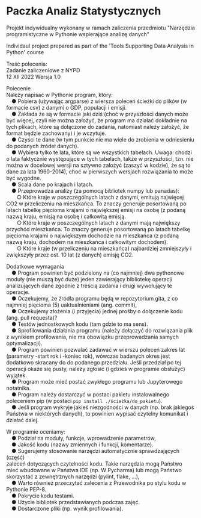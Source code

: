 # Paczka Analiz Statystycznych
Projekt indywidualny wykonany w ramach zaliczenia przedmiotu "Narzędzia programistyczne w Pythonie wspierające analizę danych"

Individaul project prepared as part of the 'Tools Supporting Data Analysis in Python' course

Treść polecenia:  
Zadanie zaliczeniowe z NYPD  
12 XII 2022 Wersja 1.0  

Polecenie  
Należy napisać w Pythonie program, który:  
&emsp;● Pobiera (używając argparse) z wiersza poleceń ścieżki do plików (w formacie csv) z danymi o GDP, populacji i emisji.  
&emsp;● Zakłada że są w formacie jaki dziś (choć w przyszłości danych może być więcej, czyli nie można założyć, że program ma działać dokładnie na tych plikach, które są dołączone do zadania, natomiast należy założyć, że format będzie zachowany) i je wczytuje.  
&emsp;● Czyści te dane (w tym punkcie nie ma wiele do zrobienia w odniesieniu do podanych źródeł danych).  
&emsp;● Wybiera tylko te lata, które są we wszystkich tabelach. Uwaga: chodzi o lata faktycznie występujące w tych tabelach, także w przyszłości, tzn. nie można w docelowej wersji na sztywno założyć (zaszyć w kodzie), że są to dane za lata 1960-2014), choć w pierwszych wersjach rozwiązania to może być wygodne.  
&emsp;● Scala dane po krajach i latach.  
&emsp;● Przeprowadza analizy (za pomocą bibliotek numpy lub panadas):  
&emsp;&emsp;○ Które kraje w poszczególnych latach z danymi, emitują najwięcej CO2 w przeliczeniu na mieszkańca. To znaczy generuje posortowaną po latach tabelkę pięcioma krajami o największej emisji na osobę (z podaną nazwą kraju, emisją na osobę i całkowitą emisją.  
&emsp;&emsp;○ Które kraje w poszczególnych latach z danymi mają największy przychód mieszkańca. To znaczy generuje posortowaną po latach tabelkę pięcioma krajami o największym dochodzie na mieszkańca (z podaną nazwą kraju, dochodem na mieszkańca i całkowitym dochodem).  
&emsp;&emsp;○ Które kraje (w przeliczeniu na mieszkańca) najbardziej zmniejszyły i zwiększyły przez ost. 10 lat (z danych) emisję CO2.

Dodatkowe wymagania  
&emsp;● Program powinien być podzielony na (co najmniej) dwa pythonowe moduły (nie muszą być duże) jeden zawierający bibliotekę operacji analizujących dane zgodnie z treścią zadania i drugi wywołujący te operacje.  
&emsp;● Oczekujemy, że źródła programu będą w repozytorium gita, z co najmniej pięcioma (5) uaktualnieniami (ang. commit),  
&emsp;● Oczekujemy złożenia (i przyjęcia) jednej prośby o dołączenie kodu (ang. pull requesta)?  
&emsp;● Testów jednostkowych kodu (tam gdzie to ma sens).  
&emsp;● Sprofilowania działania programu (należy dołączyć do rozwiązania plik z wynikiem
profilowania, nie ma obowiązku przeprowadzania samych optymalizacji).  
&emsp;● Program powinien pozwalać zadawać w wierszu poleceń zakres lat (parametry -start rok i -koniec rok), wówczas badanych okres jest dodatkowo skracany do do podanego przedziału. Jeśli przedział po tej operacji okaże się pusty, należy zgłosić
(i gdzieś w programie obsłużyć) wyjątek.  
&emsp;● Program może mieć postać zwykłego programu lub Jupyterowego notatnika.  
&emsp;● Program należy dostarczyć w postaci pakietu instalowalnego poleceniem pip (w
postaci `pip install ./ścieżka/do_pakietu`).  
&emsp;● Jeśli program wykryje jakieś niezgodności w danych (np. brak jakiegoś Państwa w
niektórych danych), to powinien wypisać czytelny komunikat i działać dalej.  

W programie oceniamy:  
&emsp;● Podział na moduły, funkcje, wprowadzenie parametrów,  
&emsp;● Jakość kodu (nazwy zmiennych i funkcji, komentarze).  
&emsp;● Sugerujemy stosowanie narzędzi automatycznie sprawdzających (część)  
zaleceń dotyczących czytelności kodu. Takie narzędzia mogą Państwo mieć wbudowane w Państwa IDE (np. W Pycharma) lub mogą Państwo skorzystać z zewnętrznych narzędzi (pylint, flake, ...),  
&emsp;● Warto również przeczytać zalecenia z Przewodnika po stylu kodu w Pythonie PEP-8.  
&emsp;● Pokrycie kodu testami.  
&emsp;● Użycie bibliotek przedstawianych podczas zajęć.  
&emsp;● Dostarczone pliki (np. wynik profilowania).  
